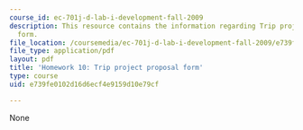 ```yaml
---
course_id: ec-701j-d-lab-i-development-fall-2009
description: This resource contains the information regarding Trip project proposal
  form.
file_location: /coursemedia/ec-701j-d-lab-i-development-fall-2009/e739fe0102d16d6ecf4e9159d10e79cf_MITEC_701JF09_hw10.pdf
file_type: application/pdf
layout: pdf
title: 'Homework 10: Trip project proposal form'
type: course
uid: e739fe0102d16d6ecf4e9159d10e79cf

---
```

None